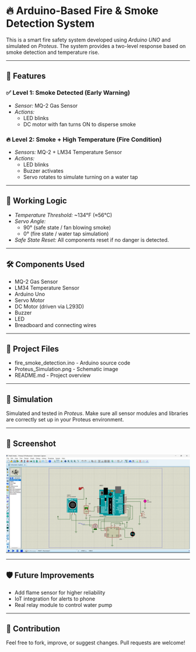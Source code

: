 # 🔥 Arduino-Based Fire & Smoke Detection System

This is a smart fire safety system developed using *Arduino UNO* and simulated on *Proteus*. The system provides a two-level response based on smoke detection and temperature rise.

---

## 🚨 Features

### ✅ Level 1: Smoke Detected (Early Warning)
- *Sensor:* MQ-2 Gas Sensor
- *Actions:*
  - LED blinks
  - DC motor with fan turns ON to disperse smoke

### 🔥 Level 2: Smoke + High Temperature (Fire Condition)
- *Sensors:* MQ-2 + LM34 Temperature Sensor
- *Actions:*
  - LED blinks
  - Buzzer activates
  - Servo rotates to simulate turning on a water tap

---

## 🧠 Working Logic

- *Temperature Threshold:* ~134°F (≈56°C)
- *Servo Angle:*
  - 90° (safe state / fan blowing smoke)
  - 0° (fire state / water tap simulation)
- *Safe State Reset:* All components reset if no danger is detected.

---

## 🛠 Components Used

- MQ-2 Gas Sensor
- LM34 Temperature Sensor
- Arduino Uno
- Servo Motor
- DC Motor (driven via L293D)
- Buzzer
- LED
- Breadboard and connecting wires

---

## 📂 Project Files

- fire_smoke_detection.ino - Arduino source code
- Proteus_Simulation.png - Schematic image
- README.md - Project overview

---

## 🧪 Simulation

Simulated and tested in *Proteus*. Make sure all sensor modules and libraries are correctly set up in your Proteus environment.

---

## 📸 Screenshot

![Proteus Simulation Schematic](./Proteus_Simulation.png)

---

## 🛡 Future Improvements

- Add flame sensor for higher reliability
- IoT integration for alerts to phone
- Real relay module to control water pump

---

## 🙌 Contribution

Feel free to fork, improve, or suggest changes. Pull requests are welcome!
